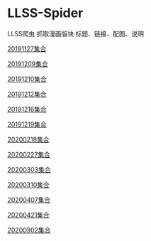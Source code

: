 # LLSS-Spider
LLSS爬虫
抓取漫画版块
标题、链接、配图、说明


[20191127集合](https://github.com/YatesGuo/LLSS-Spider/blob/master/bin/Debug/netcoreapp3.0/20191127-magnet_url.md)

[20191209集合](https://github.com/YatesGuo/LLSS-Spider/blob/master/bin/Debug/netcoreapp3.0/20191209-magnet_url.md)

[20191210集合](https://github.com/YatesGuo/LLSS-Spider/blob/master/bin/Debug/netcoreapp3.0/20191210-magnet_url.md)

[20191212集合](https://github.com/YatesGuo/LLSS-Spider/blob/master/bin/Debug/netcoreapp3.0/20191212-magnet_url.md)

[20191216集合](https://github.com/YatesGuo/LLSS-Spider/blob/master/bin/Debug/netcoreapp3.0/20191216-magnet_url.md)

[20191219集合](https://github.com/YatesGuo/LLSS-Spider/blob/master/bin/Debug/netcoreapp3.0/20191219-magnet_url.md)

[20200218集合](https://github.com/YatesGuo/LLSS-Spider/blob/master/bin/Debug/netcoreapp3.0/20200218-magnet_url.md)

[20200227集合](https://github.com/YatesGuo/LLSS-Spider/blob/master/bin/Debug/netcoreapp3.0/20200227-magnet_url.md)

[20200303集合](https://github.com/YatesGuo/LLSS-Spider/blob/master/bin/Debug/netcoreapp3.0/20200303-magnet_url.md)

[20200310集合](https://github.com/YatesGuo/LLSS-Spider/blob/master/bin/Debug/netcoreapp3.0/20200310-magnet_url.md)

[20200407集合](https://github.com/YatesGuo/LLSS-Spider/blob/master/bin/Debug/netcoreapp3.0/20200407-magnet_url.md)

[20200421集合](https://github.com/YatesGuo/LLSS-Spider/blob/master/bin/Debug/netcoreapp3.0/20200421-magnet_url.md)

[20200902集合](https://github.com/YatesGuo/LLSS-Spider/blob/master/bin/Debug/netcoreapp3.0/20200902-magnet_url.md)
